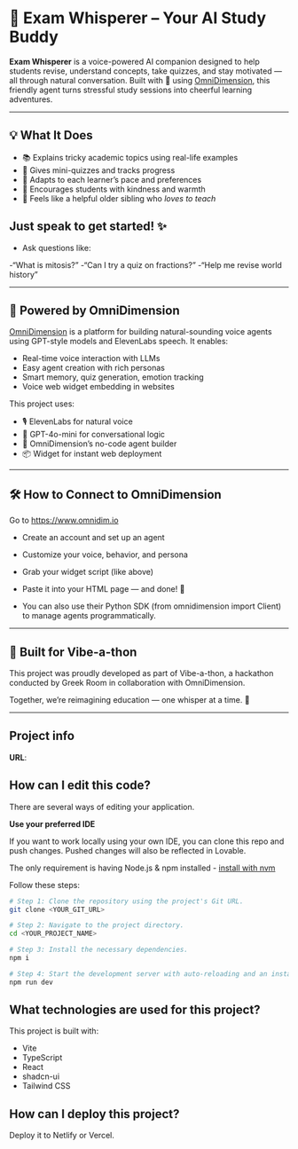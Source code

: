 

# 🎤 Exam Whisperer – Your AI Study Buddy

**Exam Whisperer** is a voice-powered AI companion designed to help students revise, understand concepts, take quizzes, and stay motivated — all through natural conversation. Built with 💜 using [OmniDimension](https://www.omnidim.io/), this friendly agent turns stressful study sessions into cheerful learning adventures.

---

## 💡 What It Does

- 📚 Explains tricky academic topics using real-life examples
- 🎲 Gives mini-quizzes and tracks progress
- 🧠 Adapts to each learner’s pace and preferences
- 🌈 Encourages students with kindness and warmth
- 🧸 Feels like a helpful older sibling who *loves to teach*

## Just speak to get started! ✨
- Ask questions like:

 -“What is mitosis?”
 -“Can I try a quiz on fractions?”
 -“Help me revise world history”
 
---


## 🔧 Powered by OmniDimension

[OmniDimension](https://www.omnidim.io) is a platform for building natural-sounding voice agents using GPT-style models and ElevenLabs speech. It enables:

- Real-time voice interaction with LLMs
- Easy agent creation with rich personas
- Smart memory, quiz generation, emotion tracking
- Voice web widget embedding in websites

This project uses:
- 🎙️ ElevenLabs for natural voice
- 🧠 GPT-4o-mini for conversational logic
- 🧩 OmniDimension’s no-code agent builder
- 📦 Widget for instant web deployment

---

## 🛠️ How to Connect to OmniDimension
Go to https://www.omnidim.io

- Create an account and set up an agent

- Customize your voice, behavior, and persona

- Grab your widget script (like above)

- Paste it into your HTML page — and done! 🚀

- You can also use their Python SDK (from omnidimension import Client) to manage agents programmatically.

---
## 🤝 Built for Vibe-a-thon
This project was proudly developed as part of Vibe-a-thon, a hackathon conducted by Greek Room in collaboration with OmniDimension.

Together, we’re reimagining education — one whisper at a time. 🌟

---

## Project info

**URL**: 

## How can I edit this code?

There are several ways of editing your application.

**Use your preferred IDE**

If you want to work locally using your own IDE, you can clone this repo and push changes. Pushed changes will also be reflected in Lovable.

The only requirement is having Node.js & npm installed - [install with nvm](https://github.com/nvm-sh/nvm#installing-and-updating)

Follow these steps:

```sh
# Step 1: Clone the repository using the project's Git URL.
git clone <YOUR_GIT_URL>

# Step 2: Navigate to the project directory.
cd <YOUR_PROJECT_NAME>

# Step 3: Install the necessary dependencies.
npm i

# Step 4: Start the development server with auto-reloading and an instant preview.
npm run dev
```



## What technologies are used for this project?

This project is built with:

- Vite
- TypeScript
- React
- shadcn-ui
- Tailwind CSS

## How can I deploy this project?

Deploy it to Netlify or Vercel.


